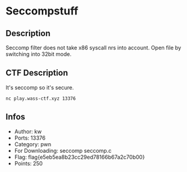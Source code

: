 Seccompstuff
=========

## Description
Seccomp filter does not take x86 syscall nrs into account.
Open file by switching into 32bit mode.

## CTF Description

It's seccomp so it's secure.

```
nc play.wass-ctf.xyz 13376
```

## Infos

* Author: kw
* Ports: 13376
* Category: pwn
* For Downloading: seccomp seccomp.c
* Flag: flag{e5eb5ea8b23cc29ed78166b67a2c70b00}
* Points: 250
